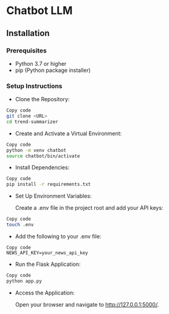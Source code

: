 # Chatbot LLM

## Installation
### Prerequisites
- Python 3.7 or higher
- pip (Python package installer)

### Setup Instructions
- Clone the Repository:
```bash
Copy code
git clone <URL>
cd trend-summarizer
```

- Create and Activate a Virtual Environment:
```bash
Copy code
python -m venv chatbot
source chatbot/bin/activate
```

- Install Dependencies:

```bash
Copy code
pip install -r requirements.txt
```
- Set Up Environment Variables:

  Create a .env file in the project root and add your API keys:

```bash
Copy code
touch .env
```
- Add the following to your .env file:

```env
Copy code
NEWS_API_KEY=your_news_api_key
```
- Run the Flask Application:

```bash
Copy code
python app.py
```
- Access the Application:

  Open your browser and navigate to http://127.0.0.1:5000/.
